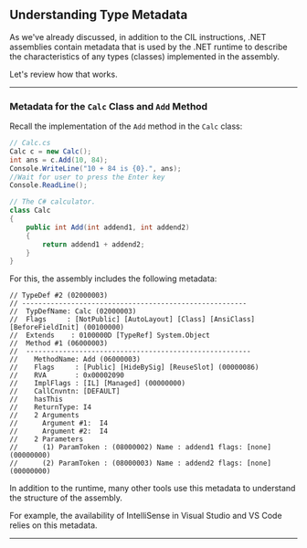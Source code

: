 ## Understanding Type Metadata

As we've already discussed, in addition to the CIL instructions, .NET
assemblies contain metadata that is used by the .NET runtime to 
describe the characteristics of any types (classes) implemented in 
the assembly.

Let's review how that works.

---

### Metadata for the `Calc` Class and `Add` Method

Recall the implementation of the `Add` method in the `Calc` class:

```csharp
// Calc.cs
Calc c = new Calc();
int ans = c.Add(10, 84);
Console.WriteLine("10 + 84 is {0}.", ans);
//Wait for user to press the Enter key
Console.ReadLine();

// The C# calculator.
class Calc
{
    public int Add(int addend1, int addend2)
    {
        return addend1 + addend2;
    }
}
```

For this, the assembly includes the following metadata:

```
// TypeDef #2 (02000003)
// -------------------------------------------------------
//  TypDefName: Calc (02000003)
//  Flags     : [NotPublic] [AutoLayout] [Class] [AnsiClass] [BeforeFieldInit] (00100000)
//  Extends    : 0100000D [TypeRef] System.Object
//  Method #1 (06000003)
//  -------------------------------------------------------
//    MethodName: Add (06000003)
//    Flags     : [Public] [HideBySig] [ReuseSlot] (00000086)
//    RVA       : 0x00002090
//    ImplFlags : [IL] [Managed] (00000000)
//    CallCnvntn: [DEFAULT]
//    hasThis
//    ReturnType: I4
//    2 Arguments
//      Argument #1:  I4
//      Argument #2:  I4
//    2 Parameters
//      (1) ParamToken : (08000002) Name : addend1 flags: [none] (00000000)
//      (2) ParamToken : (08000003) Name : addend2 flags: [none] (00000000)
```

In addition to the runtime, many other tools use this metadata to
understand the structure of the assembly.

For example, the availability of IntelliSense in Visual Studio and
VS Code relies on this metadata.

---
